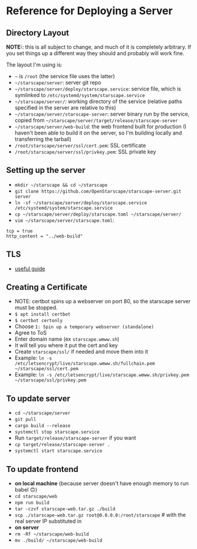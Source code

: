 # Reference for Deploying a Server

## Directory Layout
__NOTE:__: this is all subject to change, and much of it is completely arbitrary. If you set things up a different way they should and probably will work fine.

The layout I'm using is:
- `~` is `/root` (the service file uses the latter)
- `~/starscape/server`: server git repo
- `~/starscape/server/deploy/starscape.service`: service file, which is symlinked to `/etc/systemd/system/starscape.service`
- `~/starscape/server/`: working directory of the service (relative paths specified in the server are relative to this)
- `~/starscape/server/starscape-server`: server binary run by the service, copied from `~/starscape/server/target/release/starscape-server`
- `~/starscape/server/web-build`: the web frontend built for production (I haven't been able to build it on the server, so I'm building locally and transferring the tarball)
- `/root/starscape/server/ssl/cert.pem`: SSL certificate
- `/root/starscape/server/ssl/privkey.pem`: SSL private key

## Setting up the server
- `mkdir ~/starscape && cd ~/starscape`
- `git clone https://github.com/OpenStarscape/starscape-server.git server`
- `ln -sf ~/starscape/server/deploy/starscape.service /etc/systemd/system/starscape.service`
- `cp ~/starscape/server/deploy/starscape.toml ~/starscape/server/`
- `vim ~/starscape/server/starscape.toml`:
```
tcp = true
http_content = "../web-build"
```

## TLS
- [useful guide](https://shirshak55.github.io/articles/deploying-warp-in-cloud/)

## Creating a Certificate
- NOTE: certbot spins up a webserver on port 80, so the starscape server must be stopped.
- `$ apt install certbot`
- `$ certbot certonly`
- Choose `1: Spin up a temporary webserver (standalone)`
- Agree to ToS
- Enter domain name (ex `starscape.wmww.sh`)
- It will tell you where it put the cert and key
- Create `starscape/ssl/` if needed and move them into it
- Example: `ln -s /etc/letsencrypt/live/starscape.wmww.sh/fullchain.pem ~/starscape/ssl/cert.pem`
- Example: `ln -s /etc/letsencrypt/live/starscape.wmww.sh/privkey.pem ~/starscape/ssl/privkey.pem`

## To update server
- `cd ~/starscape/server`
- `git pull`
- `cargo build --release`
- `systemctl stop starscape.service`
- Run `target/release/starscape-server` if you want
- `cp target/release/starscape-server .`
- `systemctl start starscape.service`

## To update frontend
- __on local machine__ (because server doesn't have enough memory to run babel 🙃)
- `cd starscape/web`
- `npm run build`
- `tar -czvf starscape-web.tar.gz ./build`
- `scp ./starscape-web.tar.gz root@0.0.0.0:/root/starscape` # with the real server IP substituted in
- __on server__
- `rm -Rf ~/starscape/web-build`
- `mv ./build/ ~/starscape/web-build`
